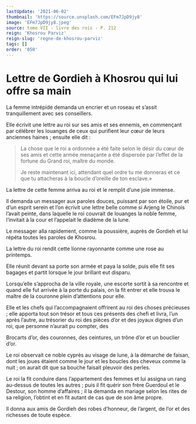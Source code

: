 ```yaml
---
lastUpdate: '2021-06-02'
thumbnail: 'https://source.unsplash.com/EFm7JpD9jy8'
image: 'EFm7JpD9jy8.jpeg'
source: tome VII - livre des rois - P. 212
reign: 'Khosrou Parviz'
reign-slug: 'regne-de-khosrou-parviz'
tags: []
order: '050'
---
```


# Lettre de Gordieh à Khosrou qui lui offre sa main

La femme intrépide demanda un encrier et un roseau et s’assit tranquillement avec ses conseillers.

Elle écrivit une lettre au roi sur ses amis et ses ennemis, en commençant par célébrer les louanges de ceux qui purifient leur cœur de leurs anciennes haines ; ensuite elle dit :

> La chose que le roi a ordonnée a été faite selon le désir du cœur de ses amis et cette armée menaçante a été dispersée par l’effet de la fortune du Grand roi, maître du monde.
>
> Je reste maintenant ici, attendant quel ordre tu me donneras et ce que tu attacheras à la boucle d’oreille de ton esclave.»

La lettre de cette femme arriva au roi et le remplit d’une joie immense.

Il demanda un messager aux paroles douces, puissant par son étoile, pur et d’un esprit serein et l’on écrivit une lettre belle comme si Arjeng le Chinois l’avait peinte, dans laquelle le roi couvrait de louanges la noble femme, l’invitait à la cour et l’appelait le diadème de la lune.

Le messager alla rapidement, comme la poussière, auprès de Gordieh et lui répéta toutes les paroles de Khosrou.

La lettre du roi rendit cette lionne rayonnante comme une rose au printemps.

Elle réunit devant sa porte son armée et paya la solde, puis elle fit ses bagages et partit lorsque le jour brillant eut disparu.

Lorsqu’elle s’approcha de la ville royale, une escorte sortit à sa rencontre et quand elle fut arrivée à la porte du palais, on la fit entrer et elle trouva le maître de la couronne plein d’attentions pour elle.

Elle et les chefs qui l’accompagnaient offrirent au roi des choses précieuses ; elle apporta tout son trésor et tous ces présents des chefi et livra, l’un après l’autre, au trésorier du roi des pièces d’or et des joyaux dignes d’un roi, que personne n’aurait pu compter, des

Brocarts d’or, des couronnes, des ceintures, un trône d’or et un bouclier d’or.

Le roi observait ce noble cyprès au visage de lune, à la démarche de faisan, dont les joues étaient comme le jour et les boucles des cheveux comme la nuit ; on aurait dit que sa bouche faisait pleuvoir des perles.

Le roi la fit conduire dans l’appartement des femmes et lui assigna un rang au-dessus de toutes les autres ; puis il fit quérir son frère Guerdouî et le Destour, son homme d’affaires ; il la demanda en mariage selon les rites de sa religion, l’obtint et en fit autant de cas que de son âme propre.

Il donna aux amis de Gordieh des robes d’honneur, de l’argent, de l’or et des richesses de toute espèce.
